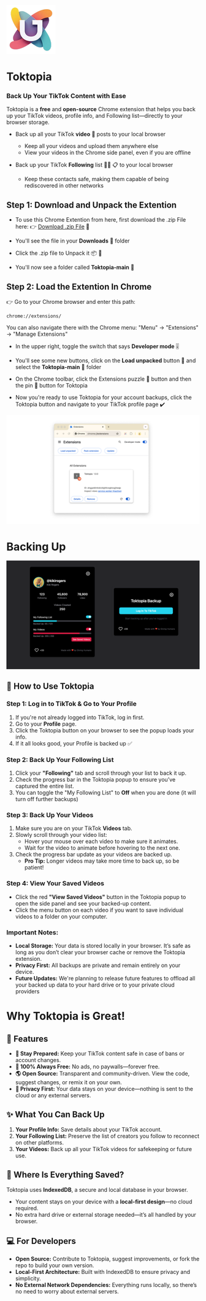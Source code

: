 ![Toktopia Logo](how-to-dev/icon-128x128.png)
# Toktopia
### Back Up Your TikTok Content with Ease  
Toktopia is a **free** and **open-source** Chrome extension that helps you back up your TikTok videos, profile info, and Following list—directly to your browser storage.

* Back up all your TikTok **video** 🎥 posts to your local browser
    * Keep all your videos and upload them anywhere else
    * View your videos in the Chrome side panel, even if you are offline
 
* Back up your TikTok **Following** list 👩‍🦰 📋 to your local browser
    * Keep these contacts safe, making them capable of being rediscovered in other networks

## Step 1: Download and Unpack the Extention

* To use this Chrome Extention from here, first download the .zip File here:
👉 [Download .zip File](https://github.com/mullojo/Toktopia/archive/refs/heads/main.zip) 💾 

* You'll see the file in your **Downloads** 📂 folder

* Click the .zip file to Unpack it 📦 📂

* You'll now see a folder called **Toktopia-main** 📂

## Step 2: Load the Extention In Chrome

👉 Go to your Chrome browser and enter this path: 

    chrome://extensions/
    
You can also navigate there with the Chrome menu: "Menu" -> "Extensions" -> "Manage Extensions"

* In the upper right, toggle the switch that says **Developer mode** 🎚️

* You'll see some new buttons, click on the **Load unpacked** button 🔘 and select the **Toktopia-main** 📂 folder

* On the Chrome toolbar, click the Extensions puzzle 🧩 button and then the pin 📌 button for Toktopia

* Now you're ready to use Toktopia for your account backups, click the Toktopia button and navigate to your TikTok profile page ✔️

![Chrome Extension Manager](how-to-dev/chrome-ext-manager.png)


# Backing Up

![Toktopia Screens](how-to-dev/toktopia-screens.png)

## 🌟 How to Use Toktopia

### Step 1: Log in to TikTok & Go to Your Profile
1. If you're not already logged into TikTok, log in first.  
2. Go to your **Profile** page.
3. Click the Toktopia button on your browser to see the popup loads your info.
4. If it all looks good, your Profile is backed up ✅

### Step 2: Back Up Your Following List  
1. Click your **"Following"** tab and scroll through your list to back it up.
2. Check the progress bar in the Toktopia popup to ensure you’ve captured the entire list.
3. You can toggle the "My Following List" to **Off** when you are done (it will turn off further backups)

### Step 3: Back Up Your Videos  
1. Make sure you are on your TikTok **Videos** tab.
2. Slowly scroll through your video list:  
   - Hover your mouse over each video to make sure it animates.
   - Wait for the video to animate before hovering to the next one.
3. Check the progress bar update as your videos are backed up.  
   - **Pro Tip:** Longer videos may take more time to back up, so be patient!

### Step 4: View Your Saved Videos  
- Click the red **"View Saved Videos"** button in the Toktopia popup to open the side panel and see your backed-up content.
- Click the menu button on each video if you want to save individual videos to a folder on your computer.

### Important Notes:  
- **Local Storage:** Your data is stored locally in your browser. It’s safe as long as you don’t clear your browser cache or remove the Toktopia extension. 
- **Privacy First:** All backups are private and remain entirely on your device.
- **Future Updates:** We're planning to release future features to offload all your backed up data to your hard drive or to your private cloud providers

# Why Toktopia is Great!

## 🌟 Features  
- **💾 Stay Prepared:** Keep your TikTok content safe in case of bans or account changes.  
- **🎁 100% Always Free:** No ads, no paywalls—forever free.  
- **🌎 Open Source:** Transparent and community-driven. View the code, suggest changes, or remix it on your own.  
- **🔐 Privacy First:** Your data stays on your device—nothing is sent to the cloud or any external servers.  

## ✨ What You Can Back Up  
1. **Your Profile Info:** Save details about your TikTok account.  
2. **Your Following List:** Preserve the list of creators you follow to reconnect on other platforms.  
3. **Your Videos:** Back up all your TikTok videos for safekeeping or future use.  

## 📍 Where Is Everything Saved?  
Toktopia uses **IndexedDB**, a secure and local database in your browser.  
- Your content stays on your device with a **local-first design**—no cloud required.  
- No extra hard drive or external storage needed—it’s all handled by your browser.  

## 💻 For Developers  
- **Open Source:** Contribute to Toktopia, suggest improvements, or fork the repo to build your own version.  
- **Local-First Architecture:** Built with IndexedDB to ensure privacy and simplicity.  
- **No External Network Dependencies:** Everything runs locally, so there’s no need to worry about external servers. 

